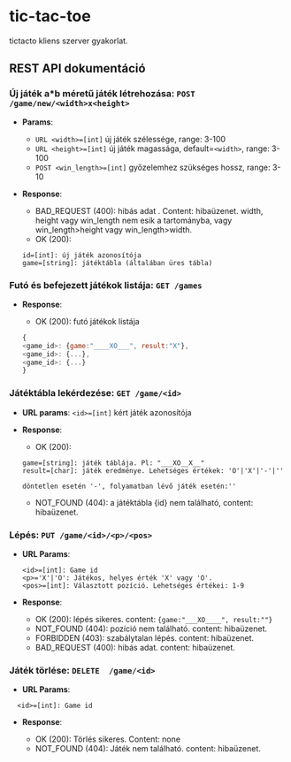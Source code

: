 # tic-tac-toe
tictacto kliens szerver gyakorlat.

REST API dokumentáció
--------------------

### Új játék a\*b méretű játék létrehozása: `POST /game/new/<width>x<height>`

* **Params**: 
   * `URL <width>=[int]` új játék szélessége, range: 3-100
   * `URL <height>=[int]` új játék magassága, default=`<width>`, range: 3-100
   * `POST <win_length>=[int]` győzelemhez szükséges hossz, range: 3-10

* **Response**: 
   * BAD_REQUEST (400): hibás adat . Content: hibaüzenet.
      width, height vagy win_length nem esik a tartományba, vagy win_length>height vagy win_length>width.
   * OK (200): 
    ```
    id=[int]: új játék azonosítója
    game=[string]: játéktábla (általában üres tábla)
    ```


### Futó és befejezett játékok listája: `GET /games`

* **Response**: 

  * OK (200): futó játékok listája
   ```javascript
   {
   <game_id>: {game:"____XO___", result:"X"},
   <game_id>: {...}, 
   <game_id>: {...}
   }
   ```
 

### Játéktábla lekérdezése: `GET /game/<id>`

* **URL params**: `<id>=[int]` kért játék azonosítója
* **Response**: 

  * OK (200): 
  ```
  game=[string]: játék táblája. Pl: "___XO__X__"
  result=[char]: játék eredménye. Lehetséges értékek: 'O'|'X'|'-'|''
  
  döntetlen esetén '-', folyamatban lévő játék esetén:''
  ```    
  * NOT_FOUND (404): a játéktábla {id} nem található, content: hibaüzenet.

### Lépés: `PUT /game/<id>/<p>/<pos>`
* **URL Params**: 
  ```
  <id>=[int]: Game id
  <p>='X'|'O': Játékos, helyes érték 'X' vagy 'O'.
  <pos>=[int]: Választott pozíció. Lehetséges értékei: 1-9
  ```
* **Response**:
  
  * OK (200): lépés sikeres. content: ```{game:"___XO____", result:""}```
  * NOT_FOUND (404): pozíció nem található. content: hibaüzenet.
  * FORBIDDEN (403): szabálytalan lépés. content: hibaüzenet.
  * BAD_REQUEST (400): hibás adat. content: hibaüzenet.

### Játék törlése: `DELETE  /game/<id>`
* **URL Params**: 
``` 
  <id>=[int]: Game id
```
  
* **Response**:
  
  * OK (200): Törlés sikeres. Content: none
  * NOT_FOUND (404): Játék nem található. content: hibaüzenet.
  




